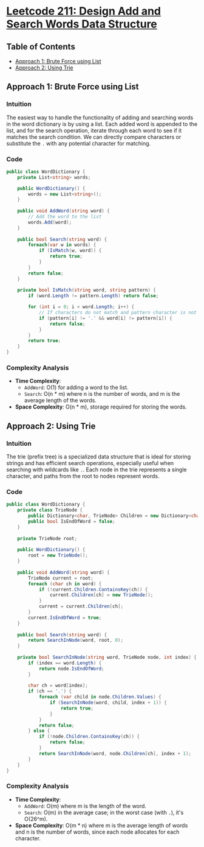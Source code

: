 # [Leetcode 211: Design Add and Search Words Data Structure](https://leetcode.com/problems/design-add-and-search-words-data-structure/)

## Table of Contents
- [Approach 1: Brute Force using List](#approach-1-brute-force-using-list)
- [Approach 2: Using Trie](#approach-2-using-trie)

## Approach 1: Brute Force using List

### Intuition
The easiest way to handle the functionality of adding and searching words in the word dictionary is by using a list. Each added word is appended to the list, and for the search operation, iterate through each word to see if it matches the search condition. We can directly compare characters or substitute the `.` with any potential character for matching.

### Code
```csharp
public class WordDictionary {
    private List<string> words;

    public WordDictionary() {
        words = new List<string>();
    }
    
    public void AddWord(string word) {
        // Add the word to the list
        words.Add(word);
    }
    
    public bool Search(string word) {
        foreach(var w in words) {
            if (IsMatch(w, word)) {
                return true;
            }
        }
        return false;
    }
    
    private bool IsMatch(string word, string pattern) {
        if (word.Length != pattern.Length) return false;

        for (int i = 0; i < word.Length; i++) {
            // If characters do not match and pattern character is not '.'
            if (pattern[i] != '.' && word[i] != pattern[i]) {
                return false;
            }
        }
        return true;
    }
}
```

### Complexity Analysis
- **Time Complexity**: 
  - `AddWord`: O(1) for adding a word to the list.
  - `Search`: O(n * m) where n is the number of words, and m is the average length of the words.
- **Space Complexity**: O(n * m), storage required for storing the words.

## Approach 2: Using Trie

### Intuition
The trie (prefix tree) is a specialized data structure that is ideal for storing strings and has efficient search operations, especially useful when searching with wildcards like `.`. Each node in the trie represents a single character, and paths from the root to nodes represent words.

### Code
```csharp
public class WordDictionary {
    private class TrieNode {
        public Dictionary<char, TrieNode> Children = new Dictionary<char, TrieNode>();
        public bool IsEndOfWord = false;
    }
    
    private TrieNode root;
    
    public WordDictionary() {
        root = new TrieNode();
    }
    
    public void AddWord(string word) {
        TrieNode current = root;
        foreach (char ch in word) {
            if (!current.Children.ContainsKey(ch)) {
                current.Children[ch] = new TrieNode();
            }
            current = current.Children[ch];
        }
        current.IsEndOfWord = true;
    }
    
    public bool Search(string word) {
        return SearchInNode(word, root, 0);
    }
    
    private bool SearchInNode(string word, TrieNode node, int index) {
        if (index == word.Length) {
            return node.IsEndOfWord;
        }
        
        char ch = word[index];
        if (ch == '.') {
            foreach (var child in node.Children.Values) {
                if (SearchInNode(word, child, index + 1)) {
                    return true;
                }
            }
            return false;
        } else {
            if (!node.Children.ContainsKey(ch)) {
                return false;
            }
            return SearchInNode(word, node.Children[ch], index + 1);
        }
    }
}
```

### Complexity Analysis
- **Time Complexity**: 
  - `AddWord`: O(m) where m is the length of the word.
  - `Search`: O(m) in the average case; in the worst case (with `.`), it's O(26^m).
- **Space Complexity**: O(m * n) where m is the average length of words and n is the number of words, since each node allocates for each character.

